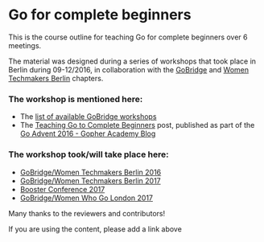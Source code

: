 # Go for complete beginners


This is the course outline for teaching Go for complete beginners over 6 meetings.

The material was designed during a series of workshops that took place in Berlin during 09-12/2016, in collaboration with the [GoBridge](https://golangbridge.org/) and [Women Techmakers Berlin](https://www.facebook.com/WomenTechmakersBerlinPage/) chapters.

### The workshop is mentioned here:
- The [list of available GoBridge workshops](https://github.com/gobridge/workshops/blob/master/available_courses.md)
- The [Teaching Go to Complete Beginners](https://blog.gopheracademy.com/series/advent-2016) post, published as part of the [Go Advent 2016 - Gopher Academy Blog](https://blog.gopheracademy.com/series/advent-2016/)

### The workshop took/will take place here:
- [GoBridge/Women Techmakers Berlin 2016](https://www.meetup.com/gdgberlin/events/233883713/)
- [GoBridge/Women Techmakers Berlin 2017](https://www.meetup.com/gdgberlin/events/236594458/)
- [Booster Conference 2017](https://www.boosterconf.no/talks/846)
- [GoBridge/Women Who Go London 2017](https://www.bridgetroll.org/events/328)


Many thanks to the reviewers and contributors!

If you are using the content, please add a link above
